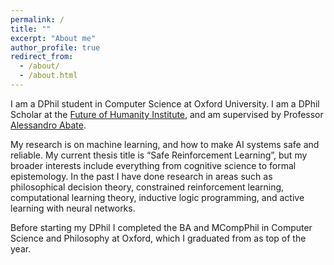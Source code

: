 ```yaml
---
permalink: /
title: ""
excerpt: "About me"
author_profile: true
redirect_from: 
  - /about/
  - /about.html
---
```


I am a DPhil student in Computer Science at Oxford University. I am a DPhil Scholar at the [Future of Humanity Institute](), and am supervised by Professor [Alessandro Abate](https://www.cs.ox.ac.uk/people/alessandro.abate/).

My research is on machine learning, and how to make AI systems safe and reliable. My current thesis title is “Safe Reinforcement Learning”, but my broader interests include everything from cognitive science to formal epistemology. In the past I have done research in areas such as philosophical decision theory, constrained reinforcement learning, computational learning theory, inductive logic programming, and active learning with neural networks.

Before starting my DPhil I completed the BA and MCompPhil in Computer Science and Philosophy at Oxford, which I graduated from as top of the year.

